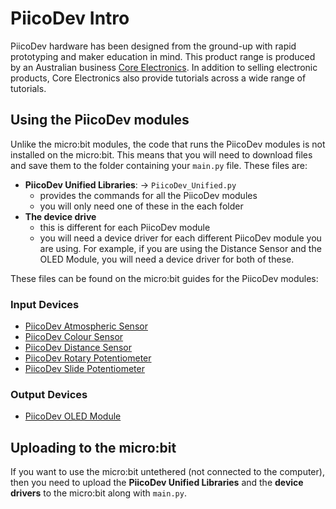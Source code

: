 # PiicoDev Intro

PiicoDev hardware has been designed from the ground-up with rapid prototyping and maker education in mind. This product range is produced by an Australian business [Core Electronics](https://core-electronics.com.au/). In addition to selling electronic products, Core Electronics also provide tutorials across a wide range of tutorials.

## Using the PiicoDev modules

Unlike the micro:bit modules, the code that runs the PiicoDev modules is not installed on the micro:bit. This means that you will need to download files and save them to the folder containing your `main.py` file. These files are:

- **PiicoDev Unified Libraries**: &rarr; `PiicoDev_Unified.py`
  - provides the commands for all the PiicoDev modules
  - you will only need one of these in the each folder
- **The device drive**
  - this is different for each PiicoDev module
  - you will need a device driver for each different PiicoDev module you are using. For example, if you are using the Distance Sensor and the OLED Module, you will need a device driver for both of these.

These files can be found on the micro:bit guides for the PiicoDev modules:

### Input Devices

- [PiicoDev Atmospheric Sensor](https://core-electronics.com.au/guides/piicodev-atmospheric-sensor-bme280-quickstart-guide-for-microbit/)
- [PiicoDev Colour Sensor](https://core-electronics.com.au/guides/micro-bit/piicodev-colour-sensor-veml6040-micro-bit-guide/)
- [PiicoDev Distance Sensor](https://core-electronics.com.au/guides/piicodev-distance-sensor-vl53l1x-micro-bit-guide/)
- [PiicoDev Rotary Potentiometer](https://core-electronics.com.au/guides/piicodev-potentiometer-getting-started-guide/#ONVMI66)
- [PiicoDev Slide Potentiometer](https://core-electronics.com.au/guides/piicodev/piicodev-potentiometer-getting-started-guide/#ONVMI66)

### Output Devices

- [PiicoDev OLED Module](https://core-electronics.com.au/guides/micro-bit/piicodev-oled-ssd1306-microbit-guide/)

## Uploading to the micro:bit

If you want to use the micro:bit untethered (not connected to the computer), then you need to upload the **PiicoDev Unified Libraries** and the **device drivers** to the micro:bit along with `main.py`.